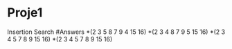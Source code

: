 # Proje1
Insertion Search
#Answers
*(2 3 5 8 7 9 4 15 16)
*(2 3 4 8 7 9 5 15 16)
*(2 3 4 5 7 8 9 15 16)
*(2 3 4 5 7 8 9 15 16)

